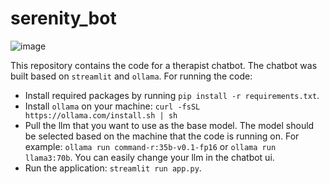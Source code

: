 # serenity_bot

![image](https://github.com/naserahmadi/serenity_bot/assets/45039751/0eaac3eb-78e5-453a-b7eb-9742bf557c4d)

This repository contains the code for a therapist chatbot. 
The chatbot was built based on ``streamlit`` and ``ollama``. 
For running the code: 
- Install required packages by running ``pip install -r requirements.txt``.
- Install ``ollama`` on your machine: ``curl -fsSL https://ollama.com/install.sh | sh``
- Pull the llm that you want to use as the base model. The model should be selected based on the machine that the code is running on. For example: ``ollama run command-r:35b-v0.1-fp16`` or ``ollama run llama3:70b``. You can easily change your llm in the chatbot ui. 
- Run the application: ``streamlit run app.py``.
  

